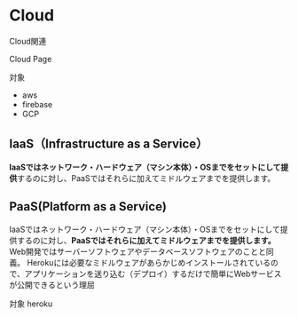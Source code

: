 # Cloud

Cloud関連

Cloud Page

対象

- aws
- firebase
- GCP


## IaaS（Infrastructure as a Service）

**IaaSではネットワーク・ハードウェア（マシン本体）・OSまでをセットにして提供**するのに対し、PaaSではそれらに加えてミドルウェアまでを提供します。

## PaaS(Platform as a Service)

IaaSではネットワーク・ハードウェア（マシン本体）・OSまでをセットにして提供するのに対し、**PaaSではそれらに加えてミドルウェアまでを提供します。**
Web開発ではサーバーソフトウェアやデータベースソフトウェアのことと同義。
Herokuには必要なミドルウェアがあらかじめインストールされているので、アプリケーションを送り込む（デプロイ）するだけで簡単にWebサービスが公開できるという理屈

対象
heroku



